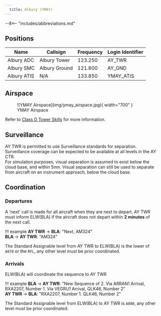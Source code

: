 ```yaml
---
  title: Albury (YMAY)
---
```


--8<-- "includes/abbreviations.md"

## Positions

| Name | Callsign | Frequency | Login Identifier |
| ---- | -------- | --------- | ---------------- |
| Albury ADC | Albury Tower | 123.250 | AY_TWR |
| Albury SMC | Albury Ground | 121.800 | AY_GND |
| Albury ATIS | N/A | 133.850 | YMAY_ATIS |

## Airspace

<figure markdown>
![YMAY Airspace](img/ymay_airspace.jpg){ width="700" }
  <figcaption>YMAY Airspace</figcaption>
</figure>

Refer to [Class D Tower Skills](../../controller-skills/classdtwr) for more information.

## Surveillance
AY TWR is permitted to use Surveillance standards for separation. Surveillance coverage can be expected to be available at all levels in the AY CTR.  
For simulation purposes, visual separation is assumed to exist below the cloud base, and within 5nm. Visual separation can still be used to separate from aircraft on an instrument approach, below the cloud base.

## Coordination
### Departures
A 'next' call is made for all aircraft when they are next to depart. AY TWR must inform ELW(BLA) if the aircraft does not depart within **2 minutes** of the next call.

!!! example
    **AY TWR** -> **BLA**: "Next, AM324"  
    **BLA** -> **AY TWR**: "AM324"

The Standard Assignable level from AY TWR to ELW(BLA) is the lower of `A070` or the `RFL`, any other level must be prior coordinated.
### Arrivals
ELW(BLA) will coordinate the sequence to AY TWR

!!! example
    **BLA** -> **AY TWR**: "New Sequence of 2. Via ARRAN1 Arrival, RXA2207, Number 1. Via VEGRU1 Arrival, QLK46, Number 2”  
    **AY TWR** -> **BLA**: "RXA2207, Number 1. QLK46, Number 2"  

The Standard Assignable level from ELW(BLA) to AY TWR is `A080`, any other level must be prior coordinated.